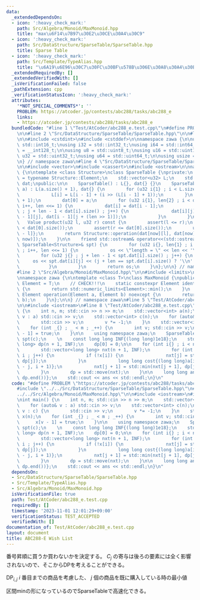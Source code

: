 ```yaml
---
data:
  _extendedDependsOn:
  - icon: ':heavy_check_mark:'
    path: Src/Algebra/Monoid/MaxMonoid.hpp
    title: "max\u6F14\u7B97\u30E2\u30CE\u30A4\u30C9"
  - icon: ':heavy_check_mark:'
    path: Src/DataStructure/SparseTable/SparseTable.hpp
    title: Sparse Table
  - icon: ':heavy_check_mark:'
    path: Src/Template/TypeAlias.hpp
    title: "\u6A19\u6E96\u30C7\u30FC\u30BF\u578B\u306E\u30A8\u30A4\u30EA\u30A2\u30B9"
  _extendedRequiredBy: []
  _extendedVerifiedWith: []
  _isVerificationFailed: false
  _pathExtension: cpp
  _verificationStatusIcon: ':heavy_check_mark:'
  attributes:
    '*NOT_SPECIAL_COMMENTS*': ''
    PROBLEM: https://atcoder.jp/contests/abc288/tasks/abc288_e
    links:
    - https://atcoder.jp/contests/abc288/tasks/abc288_e
  bundledCode: "#line 1 \"Test/AtCoder/abc288_e.test.cpp\"\n#define PROBLEM \"https://atcoder.jp/contests/abc288/tasks/abc288_e\"\
    \n\n#line 2 \"Src/DataStructure/SparseTable/SparseTable.hpp\"\n\n#line 2 \"Src/Template/TypeAlias.hpp\"\
    \n\n#include <cstdint>\n#include <cstddef>\n\nnamespace zawa {\n\nusing i16 =\
    \ std::int16_t;\nusing i32 = std::int32_t;\nusing i64 = std::int64_t;\nusing i128\
    \ = __int128_t;\n\nusing u8 = std::uint8_t;\nusing u16 = std::uint16_t;\nusing\
    \ u32 = std::uint32_t;\nusing u64 = std::uint64_t;\n\nusing usize = std::size_t;\n\
    \n} // namespace zawa\n#line 4 \"Src/DataStructure/SparseTable/SparseTable.hpp\"\
    \n\n#include <vector>\n#include <cassert>\n#include <ostream>\n\nnamespace zawa\
    \ {\n\ntemplate <class Structure>\nclass SparseTable {\nprivate:\n    using Value\
    \ = typename Structure::Element;\n    std::vector<u32> L;\n    std::vector<std::vector<Value>>\
    \ dat;\npublic:\n\n    SparseTable() : L{}, dat{} {}\n    SparseTable(const std::vector<Value>&\
    \ a) : L(a.size() + 1), dat{} {\n        for (u32 i{1} ; i < L.size() ; i++) {\n\
    \            L[i] = L[i - 1] + (i >> (L[i - 1] + 1));\n        }\n        dat.resize(L.back()\
    \ + 1);\n        dat[0] = a;\n        for (u32 i{1}, len{2} ; i < dat.size() ;\
    \ i++, len <<= 1) {\n            dat[i] = dat[i - 1];\n            for (u32 j{}\
    \ ; j + len - 1 < dat[i].size() ; j++) {\n                dat[i][j] = Structure::operation(dat[i\
    \ - 1][j], dat[i - 1][j + (len >> 1)]);\n            }\n        }\n    }\n\n \
    \   Value product(u32 l, u32 r) const {\n        assert(l <= r);\n        assert(l\
    \ < dat[0].size());\n        assert(r <= dat[0].size());\n        u32 now{L[r\
    \ - l]};\n        return Structure::operation(dat[now][l], dat[now][r - (1 <<\
    \ now)]);\n    }\n\n    friend std::ostream& operator<<(std::ostream& os, const\
    \ SparseTable<Structure>& spt) {\n        for (u32 i{}, len{1} ; i < spt.dat.size()\
    \ ; i++, len <<= 1) {\n            os << \"length = \" << len << '\\n';\n    \
    \        for (u32 j{} ; j + len - 1 < spt.dat[i].size() ; j++) {\n           \
    \     os << spt.dat[i][j] << (j + len == spt.dat[i].size() ? '\\n' : ' ');\n \
    \           }\n        }\n        return os;\n    }\n};\n\n} // namespace zawa\n\
    #line 2 \"Src/Algebra/Monoid/MaxMonoid.hpp\"\n\n#include <limits>\n#include <algorithm>\n\
    \nnamespace zawa {\n\ntemplate <class T>\nclass MaxMonoid {\npublic:\n    using\
    \ Element = T;\n    // CHECK!!!\n    static constexpr Element identity() noexcept\
    \ {\n        return std::numeric_limits<Element>::min();\n    }\n    static constexpr\
    \ Element operation(Element a, Element b) noexcept {\n        return std::max(a,\
    \ b);\n    }\n};\n\n} // namespace zawa\n#line 5 \"Test/AtCoder/abc288_e.test.cpp\"\
    \n\n#include <iostream>\n#line 8 \"Test/AtCoder/abc288_e.test.cpp\"\n\nint main()\
    \ {\n    int n, m; std::cin >> n >> m;\n    std::vector<int> a(n);\n    for (auto&\
    \ v : a) std::cin >> v;\n    std::vector<int> c(n);\n    for (auto& v : c) {\n\
    \        std::cin >> v;\n        v *= -1;\n    }\n    std::vector<int> x(n);\n\
    \    for (int _{} ; _ < m ; _++) {\n        int v; std::cin >> v;\n        x[v\
    \ - 1] = true;\n    }\n\n    using namespace zawa;\n    SparseTable<MaxMonoid<int>>\
    \ spt(c);\n    \n    const long long INF{(long long)1e18};\n    std::vector<long\
    \ long> dp(n + 1, INF);\n    dp[0] = 0;\n\n    for (int i{} ; i < n ; i++) {\n\
    \        std::vector<long long> nxt(n + 1, INF);\n        for (int j{} ; j <=\
    \ i ; j++) {\n            if (!x[i]) {\n                nxt[j] = std::min(nxt[j],\
    \ dp[j]);\n            }\n            long long cost{(long long)a[i] - spt.product(i\
    \ - j, i + 1)};\n            nxt[j + 1] = std::min(nxt[j + 1], dp[j] + cost);\n\
    \        }\n        dp = std::move(nxt);\n    }\n\n    long long ans{*std::min_element(dp.begin(),\
    \ dp.end())};\n    std::cout << ans << std::endl;\n}\n"
  code: "#define PROBLEM \"https://atcoder.jp/contests/abc288/tasks/abc288_e\"\n\n\
    #include \"../../Src/DataStructure/SparseTable/SparseTable.hpp\"\n#include \"\
    ../../Src/Algebra/Monoid/MaxMonoid.hpp\"\n\n#include <iostream>\n#include <vector>\n\
    \nint main() {\n    int n, m; std::cin >> n >> m;\n    std::vector<int> a(n);\n\
    \    for (auto& v : a) std::cin >> v;\n    std::vector<int> c(n);\n    for (auto&\
    \ v : c) {\n        std::cin >> v;\n        v *= -1;\n    }\n    std::vector<int>\
    \ x(n);\n    for (int _{} ; _ < m ; _++) {\n        int v; std::cin >> v;\n  \
    \      x[v - 1] = true;\n    }\n\n    using namespace zawa;\n    SparseTable<MaxMonoid<int>>\
    \ spt(c);\n    \n    const long long INF{(long long)1e18};\n    std::vector<long\
    \ long> dp(n + 1, INF);\n    dp[0] = 0;\n\n    for (int i{} ; i < n ; i++) {\n\
    \        std::vector<long long> nxt(n + 1, INF);\n        for (int j{} ; j <=\
    \ i ; j++) {\n            if (!x[i]) {\n                nxt[j] = std::min(nxt[j],\
    \ dp[j]);\n            }\n            long long cost{(long long)a[i] - spt.product(i\
    \ - j, i + 1)};\n            nxt[j + 1] = std::min(nxt[j + 1], dp[j] + cost);\n\
    \        }\n        dp = std::move(nxt);\n    }\n\n    long long ans{*std::min_element(dp.begin(),\
    \ dp.end())};\n    std::cout << ans << std::endl;\n}\n"
  dependsOn:
  - Src/DataStructure/SparseTable/SparseTable.hpp
  - Src/Template/TypeAlias.hpp
  - Src/Algebra/Monoid/MaxMonoid.hpp
  isVerificationFile: true
  path: Test/AtCoder/abc288_e.test.cpp
  requiredBy: []
  timestamp: '2023-11-01 12:01:29+09:00'
  verificationStatus: TEST_ACCEPTED
  verifiedWith: []
documentation_of: Test/AtCoder/abc288_e.test.cpp
layout: document
title: ABC288-E Wish List
---
```


番号昇順に買うか買わないかを決定する。 $C_j$ の寄与は後ろの要素には全く影響されないので、そこからDPを考えることができる。

$\text{DP}_{i, j}$ $i$ 番目までの商品を考慮した、 $j$ 個の商品を既に購入している時の最小値

区間minの形になっているのでSparseTableで高速化できる。
